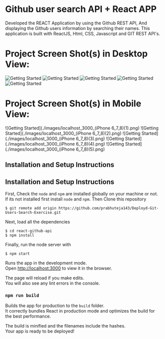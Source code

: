 # Github user search API + React APP

Developed the REACT Application by using the Github REST API, And displaying the Github users information by searching their names.
This application is built with ReactJS, Html, CSS, Javascript and GIT REST API's.

# Project Screen Shot(s) in Desktop View:

![Getting Started](.src/images/Screenshot1.jpg)
![Getting Started](.src/images/Screenshot2.jpg)
![Getting Started](.src/images/Screenshot3.jpg)
![Getting Started](.src/images/Screenshot4.jpg)
![Getting Started](.src/images/Screenshot5-noUserFound.jpg)

# Project Screen Shot(s) in Mobile View:

![Getting Started](./images/localhost_3000_(iPhone 6_7_8)(1).png)
![Getting Started](./images/localhost_3000_(iPhone 6_7_8)(2).png)
![Getting Started](./images/localhost_3000_(iPhone 6_7_8)(3).png)
![Getting Started](./images/localhost_3000_(iPhone 6_7_8)(4).png)
![Getting Started](./images/localhost_3000_(iPhone 6_7_8)(5).png)

## Installation and Setup Instructions

## Installation and Setup Instructions

First, Check the `node` and `npm` are installed globally on your machine or not. If its not installed first install `node` and `npm`. Then 
Clone this repository

```
$ git remote add origin https://github.com/prabhuteja143/Deployd-Git-Users-Search-Exercise.git
```

Next, load all the dependencies  

```
$ cd react-github-api
$ npm install
``` 
Finally, run the node server with

```
$ npm start
```

Runs the app in the development mode.\
Open [http://localhost:3000](http://localhost:3000) to view it in the browser.

The page will reload if you make edits.\
You will also see any lint errors in the console.

### `npm run build`

Builds the app for production to the `build` folder.\
It correctly bundles React in production mode and optimizes the build for the best performance.

The build is minified and the filenames include the hashes.\
Your app is ready to be deployed!

